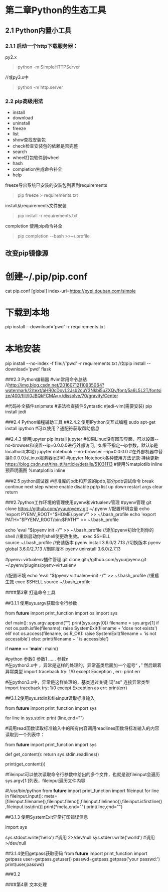 ﻿# 第二章Python的生态工具

## 2.1 Python内置小工具

### 2.1.1 启动一个http下载服务器：

py2.x
>python -m SimpleHTTPServer

//或py3.x中

>python -m http.server

### 2.2 pip高级用法
* install
* download
* uninstall
* freeze
* list
* show查找安装包
* check检查安装包的依赖是否完整
* search
* wheel打包软件到wheel
* hash
* completion生成命令补全
* help


freeze导出系统已安装的安装包列表到requirements
>pip freeze > requirements.txt

install从requirements文件安装
>pip install -r requirements.txt

completion 使用pip命令补全
>pip completion --bash >>~/.profile

## 改变pip镜像源
# 创建~/.pip/pip.conf
cat pip.conf
[global]
index-url=https://pypi.douban.com/simple
# 下载到本地
pip install --download='pwd' -r requirements.txt
# 本地安装
pip install --no-index -f file://'pwd' -r requirements.txt
//如pip install --download='pwd' flask



###2.3 Python编辑器
#vim常用命令总结 
//http://img.blog.csdn.net/20160712110935064?watermark/2/text/aHR0cDovL2Jsb2cuY3Nkbi5uZXQv/font/5a6L5L2T/fontsize/400/fill/I0JBQkFCMA==/dissolve/70/gravity/Center

#代码补全插件snipmate
#语法检查插件Syntastic
#jedi-vim(需要安装)
pip install jedi


###2.4 Python编程辅助工具
##2.4.2 使用IPython交互式编程
sudo apt-get install ipython
#可以使用？通配符获取帮助信息



##2.4.3 使用jupyter
pip install jupyter
#如果Linux没有图形界面，可以设置--no-browser和设置--ip=0.0.0.0进行外部访问，如果不指定--ip参数，默认ip是localhost(本地)
jupyter notebook --no-browser --ip=0.0.0.0
#在外部机器中替换0.0.0.0为Linux服务器ip即可
#jupyter Notebook各种使用方法记录·持续更新
https://blog.csdn.net/tina_ttl/article/details/51031113
#使用%matplotlib inline预声明画图
%matplotlib inline



###2.5 python调试器
#标准库的pdb和开源的ipdb,部分pdb调试命令
break
continue
next
step
where
enable
disable
pp/p
list
up
down
restart
args
clear
return







###2.7python工作环境的管理使用pyenv和virtualenv管理
#pyenv管理
git clone https://github.com/yyuu/pyenv.git ~/.pyenv 
//配置环境变量
echo 'export PYENV_ROOT="$HOME/.pyenv"' >> ~/.bash_profile  
echo 'export PATH="$PYENV_ROOT/bin:$PATH"' >> ~/.bash_profile  

echo 'eval "$(pyenv init -)"' >> ~/.bash_profile  //添加pyenv初始化到你的shell
//重新启动你的shell使更改生效。
exec $SHELL  
source ~/.bash_profile
//安装版本
pyenv install 3.6.0/2.7.13
//切换版本
pyenv global 3.6.0/2.7.13
//删除版本
pyenv uninstall 3.6.0/2.7.13


#pyenv+virtualenv插件管理
git clone git://github.com/yyuu/pyenv.git ~/.pyenv/plugins/pyenv-virtualenv

//配置环境
echo 'eval "$(pyenv virtualenv-init -)"' >> ~/.bash_profile
//重启生效
exec $SHELL
source ~/.bash_profile 



####第3章 打造命令工具

##3.1.1 使用sys.argv获取命令行参数

from __future__ import print_function
import os
import sys

def main():
    sys.argv.append("")
    print(sys.argv[0])
    filename = sys.argv[1]
    if not os.path.isfile(filename):
        raise SystemExit(filename + 'dose not exists')
    elif not os.access(filename, os.R_OK):
        raise SystemExit(filename + 'is not accessible')
    else:
        print(filename + ' is accessible')        
        
        
if __name__ == '__main__':
    main()
    
#python 参数0 参数1 …… 参数n    
#在python2.x中 ，异常是这样的处理的，异常基类后面加一个逗号“ ，”  然后跟着异常类型
import traceback
try:
  1/0
except Exception , err:
  print err

#在python3.x中，异常是这样处理的，基类通过关键 词"as" 连接异常类型
import traceback
try:
  1/0
except Exception as err:
  print(err)

    
##3.1.2使用sys.stdin和fileinput读取标准输入

from __future__ import print_function
import sys

for line in sys.stdin:
    print (line,end="")




#调用read函数读取标准输入中的所有内容调用readlines函数将标准输入的内容读取到一个列表中：

from __future__ import print_function
import sys

def get_content():
    return sys.stdin.readlines()

print(get_content())






#fileinput可以依次读取命令行参数中给出的多个文件，也就是说fileinput会遍历sys.argv[1:]列表，fileinput遍历文件内容

#!/usr/bin/python
from __future__ import print_function
import fileinput
for line in fileinput.input():
    meta= [fileinput.filename(),fileinput.fileno(),fileinput.filelineno(),fileinput.isfirstline(),fileinput.isstdin()]
    print(*meta,end="")
    print(line,end="")

##3.1.3 使用SystemExit异常打印错误信息

import sys

sys.stdout.write('hello') #调用 2>/dev/null
sys.stderr.write('world') #调用 >/dev/null

##3.1.4使用getpass获取密码
from __future__ import print_function
import getpass
user=getpass.getuser()
passwd=getpass.getpass('your passwd:')
print(user,passwd)


###3.2







####第4章 文本处理





